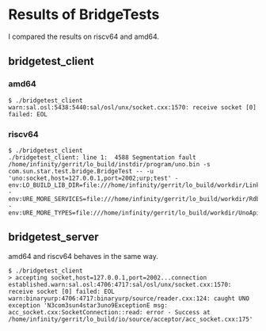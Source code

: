 
# Results of BridgeTests

I compared the results on riscv64 and amd64.

## bridgetest_client

### amd64

```console
$ ./bridgetest_client 
warn:sal.osl:5438:5440:sal/osl/unx/socket.cxx:1570: receive socket [0] failed: EOL
```

### riscv64

```console
$ ./bridgetest_client 
./bridgetest_client: line 1:  4588 Segmentation fault      /home/infinity/gerrit/lo_build/instdir/program/uno.bin -s com.sun.star.test.bridge.BridgeTest -- -u 'uno:socket,host=127.0.0.1,port=2002;urp;test' -env:LO_BUILD_LIB_DIR=file:///home/infinity/gerrit/lo_build/workdir/LinkTarget/Library -env:URE_MORE_SERVICES=file:///home/infinity/gerrit/lo_build/workdir/Rdb/uno_services.rdb -env:URE_MORE_TYPES=file:///home/infinity/gerrit/lo_build/workdir/UnoApiTarget/bridgetest.rdb
```

## bridgetest_server

amd64 and riscv64 behaves in the same way.

```console
$ ./bridgetest_client 
> accepting socket,host=127.0.0.1,port=2002...connection established.warn:sal.osl:4706:4717:sal/osl/unx/socket.cxx:1570: receive socket [0] failed: EOL
warn:binaryurp:4706:4717:binaryurp/source/reader.cxx:124: caught UNO exception 'N3com3sun4star3uno9ExceptionE msg: acc_socket.cxx:SocketConnection::read: error - Success at /home/infinity/gerrit/lo_build/io/source/acceptor/acc_socket.cxx:175'
```
